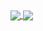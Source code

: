 <a href="https://github.com/anuraghazra/convoychat">
  <img align="center" src="https://github-readme-stats-red-three-79.vercel.app/api/top-langs/?username=Sagiri-kawaii01&layout=compact" />
</a>
  
<a href="https://github.com/anuraghazra/github-readme-stats">
  <img align="center" src="https://github-readme-stats-red-three-79.vercel.app/api?username=Sagiri-kawaii01&count_private=true&show_icons=true&hide=prs,contribs" />
</a>
